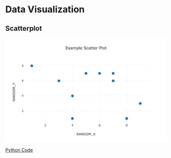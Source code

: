 # Data Visualization

## Scatterplot
![alt text](/examples/scatterplot/scatterplot.png)

[Python Code](../examples/scatterplot/scatterplot.py)

